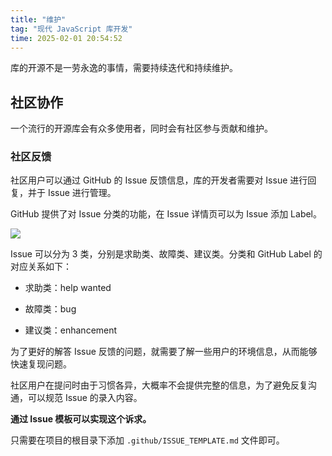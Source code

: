 ```yaml
---
title: "维护"
tag: "现代 JavaScript 库开发"
time: 2025-02-01 20:54:52
---
```


库的开源不是一劳永逸的事情，需要持续迭代和持续维护。

## 社区协作

一个流行的开源库会有众多使用者，同时会有社区参与贡献和维护。

### 社区反馈

社区用户可以通过 GitHub 的 Issue 反馈信息，库的开发者需要对 Issue 进行回复，并于 Issue 进行管理。

GitHub 提供了对 Issue 分类的功能，在 Issue 详情页可以为 Issue 添加 Label。

<img src="../imgs/140/12.png" />

Issue 可以分为 3 类，分别是求助类、故障类、建议类。分类和 GitHub Label 的对应关系如下：

- 求助类：help wanted

- 故障类：bug

- 建议类：enhancement

为了更好的解答 Issue 反馈的问题，就需要了解一些用户的环境信息，从而能够快速复现问题。

社区用户在提问时由于习惯各异，大概率不会提供完整的信息，为了避免反复沟通，可以规范 Issue 的录入内容。

**通过 Issue 模板可以实现这个诉求。**

只需要在项目的根目录下添加 `.github/ISSUE_TEMPLATE.md` 文件即可。